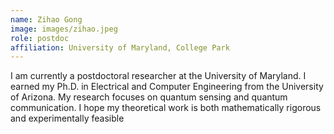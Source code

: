 ```yaml
---
name: Zihao Gong
image: images/zihao.jpeg
role: postdoc
affiliation: University of Maryland, College Park
---
```


I am currently a postdoctoral researcher at the University of Maryland. I earned my Ph.D. in Electrical and Computer Engineering from the University of Arizona. My research focuses on quantum sensing and quantum communication. I hope my theoretical work is both mathematically rigorous and experimentally feasible